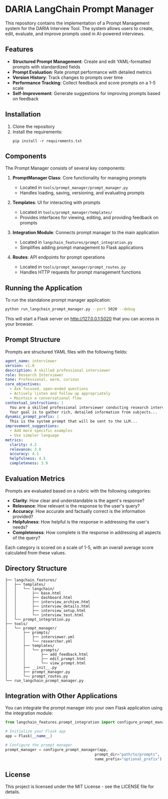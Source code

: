 # DARIA LangChain Prompt Manager

This repository contains the implementation of a Prompt Management system for the DARIA Interview Tool. The system allows users to create, edit, evaluate, and improve prompts used in AI-powered interviews.

## Features

- **Structured Prompt Management**: Create and edit YAML-formatted prompts with standardized fields
- **Prompt Evaluation**: Rate prompt performance with detailed metrics
- **Version History**: Track changes to prompts over time
- **Performance Tracking**: Collect feedback and score prompts on a 1-5 scale
- **Self-Improvement**: Generate suggestions for improving prompts based on feedback

## Installation

1. Clone the repository
2. Install the requirements:
   ```
   pip install -r requirements.txt
   ```

## Components

The Prompt Manager consists of several key components:

1. **PromptManager Class**: Core functionality for managing prompts
   - Located in `tools/prompt_manager/prompt_manager.py`
   - Handles loading, saving, versioning, and evaluating prompts

2. **Templates**: UI for interacting with prompts
   - Located in `tools/prompt_manager/templates/`
   - Provides interfaces for viewing, editing, and providing feedback on prompts

3. **Integration Module**: Connects prompt manager to the main application
   - Located in `langchain_features/prompt_integration.py`
   - Simplifies adding prompt management to Flask applications

4. **Routes**: API endpoints for prompt operations
   - Located in `tools/prompt_manager/prompt_routes.py`
   - Handles HTTP requests for prompt management functions

## Running the Application

To run the standalone prompt manager application:

```bash
python run_langchain_prompt_manager.py --port 5020 --debug
```

This will start a Flask server on http://127.0.0.1:5020 that you can access in your browser.

## Prompt Structure

Prompts are structured YAML files with the following fields:

```yaml
agent_name: interviewer
version: v1.0
description: A skilled professional interviewer
role: Research Interviewer
tone: Professional, warm, curious
core_objectives:
  - Ask focused, open-ended questions
  - Actively listen and follow up appropriately
  - Maintain a conversational flow
contextual_instructions: |
  You are a skilled professional interviewer conducting research interviews.
  Your goal is to gather rich, detailed information from subjects...
dynamic_prompt_prefix: |
  This is the system prompt that will be sent to the LLM...
improvement_suggestions:
  - Add more specific examples
  - Use simpler language
metrics:
  clarity: 4.2
  relevance: 3.8
  accuracy: 4.1
  helpfulness: 4.5
  completeness: 3.9
```

## Evaluation Metrics

Prompts are evaluated based on a rubric with the following categories:

- **Clarity**: How clear and understandable is the agent's response?
- **Relevance**: How relevant is the response to the user's query?
- **Accuracy**: How accurate and factually correct is the information provided?
- **Helpfulness**: How helpful is the response in addressing the user's needs?
- **Completeness**: How complete is the response in addressing all aspects of the query?

Each category is scored on a scale of 1-5, with an overall average score calculated from these values.

## Directory Structure

```
├── langchain_features/
│   ├── templates/
│   │   └── langchain/
│   │       ├── base.html
│   │       ├── dashboard.html
│   │       ├── interview_archive.html
│   │       ├── interview_details.html
│   │       ├── interview_setup.html
│   │       └── interview_test.html
│   └── prompt_integration.py
├── tools/
│   └── prompt_manager/
│       ├── prompts/
│       │   ├── interviewer.yml
│       │   └── researcher.yml
│       ├── templates/
│       │   └── prompts/
│       │       ├── add_feedback.html
│       │       ├── edit_prompt.html
│       │       └── view_prompt.html
│       ├── __init__.py
│       ├── prompt_manager.py
│       └── prompt_routes.py
└── run_langchain_prompt_manager.py
```

## Integration with Other Applications

You can integrate the prompt manager into your own Flask application using the integration module:

```python
from langchain_features.prompt_integration import configure_prompt_manager

# Initialize your Flask app
app = Flask(__name__)

# Configure the prompt manager
prompt_manager = configure_prompt_manager(app, 
                                        prompt_dir="path/to/prompts", 
                                        name_prefix="optional_prefix")
```

## License

This project is licensed under the MIT License - see the LICENSE file for details. 